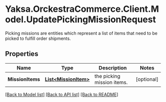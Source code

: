 # Yaksa.OrckestraCommerce.Client.Model.UpdatePickingMissionRequest
Picking missions are entities which represent a list of items that need to be picked to fulfill order shipments.

## Properties

Name | Type | Description | Notes
------------ | ------------- | ------------- | -------------
**MissionItems** | [**List&lt;MissionItem&gt;**](MissionItem.md) | the picking mission items. | [optional] 

[[Back to Model list]](../README.md#documentation-for-models) [[Back to API list]](../README.md#documentation-for-api-endpoints) [[Back to README]](../README.md)

